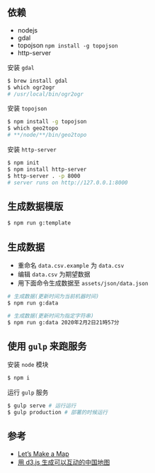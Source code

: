
## 依赖

- nodejs
- gdal
- topojson `npm install -g topojson`
- http-server

安装 `gdal`
```bash
$ brew install gdal
$ which ogr2ogr
# /usr/local/bin/ogr2ogr
```

安装 `topojson`
```bash
$ npm install -g topojson
$ which geo2topo
# **/node/**/bin/geo2topo
```

安装 `http-server`
```bash
$ npm init
$ npm install http-server
$ http-server . -p 8000
# server runs on http://127.0.0.1:8000
```

## 生成数据模版

```bash
$ npm run g:template
```

## 生成数据

- 重命名 `data.csv.example` 为 `data.csv`
- 编辑 `data.csv` 为期望数据
- 用下面命令生成数据至 `assets/json/data.json`

```bash
# 生成数据(更新时间为当前机器时间)
$ npm run g:data

# 生成数据(更新时间为指定字符串)
$ npm run g:data 2020年2月2日21時57分
```

## 使用 `gulp` 来跑服务

安装 `node` 模块
```bash
$ npm i
```

运行 `gulp` 服务
```bash
$ gulp serve # 运行运行
$ gulp production # 部署的时候运行
```

## 参考

- [Let’s Make a Map](https://bost.ocks.org/mike/map/)
- [用 d3.js 生成可以互动的中国地图](https://yukun.im/javascript/533)
